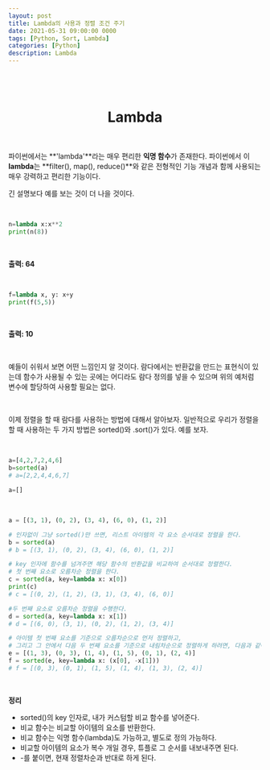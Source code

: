```yaml
---
layout: post
title: Lambda의 사용과 정렬 조건 주기
date: 2021-05-31 09:00:00 0000
tags: [Python, Sort, Lambda]
categories: [Python]
description: Lambda
---
```


<br><br>

# <center>Lambda</center>

<br>

파이썬에서는 **'lambda'**라는 매우 편리한 **익명 함수**가 존재한다. 파이썬에서 이 **lambda**는 **filter(), map(), reduce()**와 같은 전형적인 기능 개념과 함께 사용되는 매우 강력하고 편리한 기능이다.

긴 설명보다 예를 보는 것이 더 나을 것이다.

<br>

```python
n=lambda x:x**2
print(n(8))
```

<br>

**출력: 64**

<br>

```python
f=lambda x, y: x+y
print(f(5,5))
```

<br>

**출력: 10**

<br>

예들이 쉬워서 보면 어떤 느낌인지 알 것이다. 람다에서는 반환값을 만드는 표현식이 있는데 함수가 사용될 수 있는 곳에는 어디라도 람다 정의를 넣을 수 있으며 위의 예처럼 변수에 할당하여 사용할 필요는 없다.

<br>

이제 정렬을 할 때 람다를 사용하는 방법에 대해서 알아보자. 일반적으로 우리가 정렬을 할 때 사용하는 두 가지 방법은 sorted()와 .sort()가 있다. 예를 보자.

<br>

```python
a=[4,2,7,2,4,6]
b=sorted(a)
# a=[2,2,4,4,6,7]

a=[]
```

<br>

```python
a = [(3, 1), (0, 2), (3, 4), (6, 0), (1, 2)]

# 인자없이 그냥 sorted()만 쓰면, 리스트 아이템의 각 요소 순서대로 정렬을 한다.
b = sorted(a)
# b = [(3, 1), (0, 2), (3, 4), (6, 0), (1, 2)]

# key 인자에 함수를 넘겨주면 해당 함수의 반환값을 비교하여 순서대로 정렬한다.
# 첫 번째 요소로 오름차순 정렬을 한다.
c = sorted(a, key=lambda x: x[0])
print(c)
# c = [(0, 2), (1, 2), (3, 1), (3, 4), (6, 0)]

#두 번째 요소로 오름차순 정렬을 수행한다.
d = sorted(a, key=lambda x: x[1])
# d = [(6, 0), (3, 1), (0, 2), (1, 2), (3, 4)]

# 아이템 첫 번째 요소를 기준으로 오름차순으로 먼저 정렬하고,
# 그리고 그 안에서 다음 두 번째 요소를 기준으로 내림차순으로 정렬하게 하려면, 다음과 같이 할 수 있다.
e = [(1, 3), (0, 3), (1, 4), (1, 5), (0, 1), (2, 4)]
f = sorted(e, key=lambda x: (x[0], -x[1]))
# f = [(0, 3), (0, 1), (1, 5), (1, 4), (1, 3), (2, 4)]

```

<br>

**정리**

- sorted()의 key 인자로, 내가 커스텀할 비교 함수를 넣어준다.<br>
- 비교 함수는 비교할 아이템의 요소를 반환한다.<br>
- 비교 함수는 익명 함수(lambda)도 가능하고, 별도로 정의 가능하다.<br>
- 비교할 아이템의 요소가 복수 개일 경우, 튜플로 그 순서를 내보내주면 된다.<br>
- -를 붙이면, 현재 정렬차순과 반대로 하게 된다.
